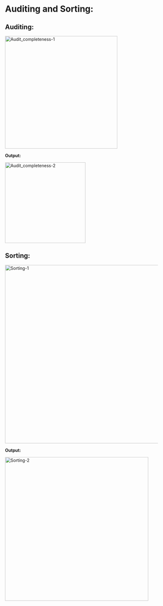 # Auditing and Sorting:

## Auditing:

<img width="370" alt="Audit_completeness-1" src="https://user-images.githubusercontent.com/113796019/204123466-c43d093b-a26e-437d-b695-14d12546dbd9.png">

**Output:**

<img width="265" alt="Audit_completeness-2" src="https://user-images.githubusercontent.com/113796019/204123474-b3d627c1-56ca-4fc6-8135-69daddd804e3.png">

## Sorting:

<img width="586" alt="Sorting-1" src="https://user-images.githubusercontent.com/113796019/204123493-aa1dbb14-6750-42f8-b80f-cf4faaab0285.png">

**Output:**

<img width="472" alt="Sorting-2" src="https://user-images.githubusercontent.com/113796019/204123508-a724d290-170c-4f81-93cd-065de4649c7a.png">


